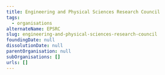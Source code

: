 ```yaml
---
title: Engineering and Physical Sciences Research Council
tags:
  - organisations
alternateName: EPSRC
slug: engineering-and-physical-sciences-research-council
foundingDate: null
dissolutionDate: null
parentOrganisation: null
subOrganisations: []
urls: []
---
```

